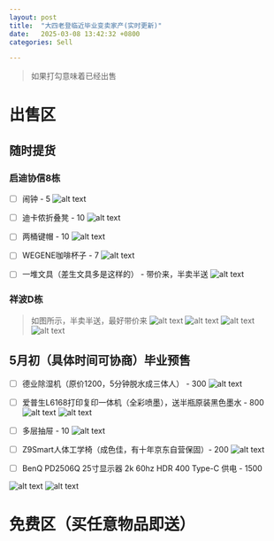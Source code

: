 ```yaml
---
layout: post
title:  "大四老登临近毕业变卖家产(实时更新)"
date:   2025-03-08 13:42:32 +0800
categories: Sell

---
```




> 如果打勾意味着已经出售

# 出售区

## 随时提货
### 启迪协信8栋


- [ ] 闹钟 - 5
![alt text](/assets/sale/qidi/IMG_5641.webp)
- [ ] 迪卡侬折叠凳 - 10
![alt text](/assets/sale/qidi/9C6DBC1C-80AE-4843-A198-59050A9667A2_1_201_a.webp)
- [ ] 两桶键帽 - 10
![alt text](/assets/sale/qidi/2C44267C-69B0-4C6B-A3F5-F17C3F708CDD.webp)
- [ ] WEGENE咖啡杯子 - 7
![alt text](/assets/sale/qidi/IMG_5636.webp)
- [ ] 一堆文具（差生文具多是这样的） - 带价来，半卖半送
![alt text](/assets/sale/qidi/AA97EA40-7A10-4DFB-95A5-D503DB456EEC.webp)


### 祥波D栋
> 如图所示，半卖半送，最好带价来
![alt text](/assets/sale/harmonia/2.webp)
![alt text](/assets/sale/harmonia/5.webp)
![alt text](/assets/sale/harmonia/6.webp)
![alt text](/assets/sale/harmonia/7.webp)


## 5月初（具体时间可协商）毕业预售
- [ ] 德业除湿机（原价1200，5分钟脱水成三体人） - 300
![alt text](/assets/sale/qidi/IMG_5644.webp)
- [ ] 爱普生L6168打印复印一体机（全彩喷墨），送半瓶原装黑色墨水 - 800
![alt text](/assets/sale/qidi/9F5780A4-2A65-4A9B-93F7-86F04B55C3AF.webp)
![alt text](/assets/sale/qidi/DCDFE56D-74F6-4E16-9DA5-3B59A176D044.webp)
- [ ] 多层抽屉 - 10
![alt text](/assets/sale/qidi/850EB463-7752-418E-AD53-AFACA05F6A23_1_201_a.webp)
- [ ] Z9Smart人体工学椅（成色佳，有十年京东自营保固）- 200
![alt text](/assets/sale/qidi/D9A87152-C983-4FBC-89D9-11535C660E40.webp)

- [ ] BenQ PD2506Q 25寸显示器 2k 60hz HDR 400 Type-C 供电 - 1500

![alt text](/assets/sale/qidi/IMG_6642.webp) 
![alt text](/assets/sale/qidi/IMG_6643.webp)

# 免费区（买任意物品即送）
